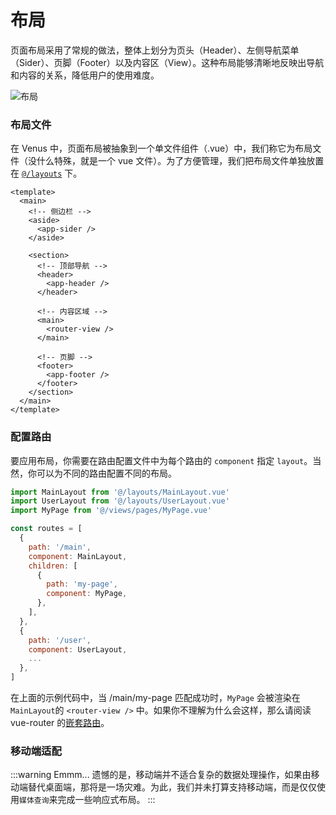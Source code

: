 # 布局

页面布局采用了常规的做法，整体上划分为页头（Header）、左侧导航菜单（Sider）、页脚（Footer）以及内容区（View）。这种布局能够清晰地反映出导航和内容的关系，降低用户的使用难度。

![布局](https://gitee.com/chinesee/images/raw/master/img/img_035.png)

### 布局文件

在 Venus 中，页面布局被抽象到一个单文件组件（.vue）中，我们称它为布局文件（没什么特殊，就是一个 vue 文件）。为了方便管理，我们把布局文件单独放置在 [`@/layouts`]() 下。
```vue {4-6,10-12,15-17,20-22}
<template>
  <main>
    <!-- 侧边栏 -->
    <aside>
      <app-sider />
    </aside>

    <section>
      <!-- 顶部导航 -->
      <header>
        <app-header />
      </header>

      <!-- 内容区域 -->
      <main>
        <router-view />
      </main>

      <!-- 页脚 -->
      <footer>
        <app-footer />
      </footer>
    </section>
  </main>
</template>
```

### 配置路由
要应用布局，你需要在路由配置文件中为每个路由的 `component` 指定 `layout`。当然，你可以为不同的路由配置不同的布局。
```js
import MainLayout from '@/layouts/MainLayout.vue'
import UserLayout from '@/layouts/UserLayout.vue'
import MyPage from '@/views/pages/MyPage.vue'

const routes = [
  {
    path: '/main',
    component: MainLayout,
    children: [
      {
        path: 'my-page',
        component: MyPage,
      },
    ],
  },
  {
    path: '/user',
    component: UserLayout,
    ...
  },
]
```

在上面的示例代码中，当 /main/my-page 匹配成功时，`MyPage` 会被渲染在`MainLayout`的 `<router-view />` 中。如果你不理解为什么会这样，那么请阅读 vue-router 的[嵌套路由](https://router.vuejs.org/zh/guide/essentials/nested-routes.html)。

### 移动端适配
:::warning Emmm...
遗憾的是，移动端并不适合复杂的数据处理操作，如果由移动端替代桌面端，那将是一场灾难。为此，我们并未打算支持移动端，而是仅仅使用`媒体查询`来完成一些响应式布局。
:::